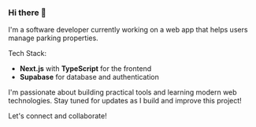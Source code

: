 ### Hi there 👋

I'm a software developer currently working on a web app that helps users manage parking properties.

Tech Stack:
- **Next.js** with **TypeScript** for the frontend
- **Supabase** for database and authentication

I'm passionate about building practical tools and learning modern web technologies. Stay tuned for updates as I build and improve this project!

Let's connect and collaborate!


<!--
**GurkirtSingh/GurkirtSingh** is a ✨ _special_ ✨ repository because its `README.md` (this file) appears on your GitHub profile.

Here are some ideas to get you started:

- 
- 🌱 I’m currently learning ...
- 👯 I’m looking to collaborate on ...
- 🤔 I’m looking for help with ...
- 💬 Ask me about ...
- 📫 How to reach me: ...
- 😄 Pronouns: ...
- ⚡ Fun fact: ...
-->
